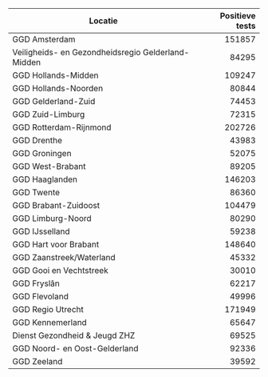 | Locatie | Positieve tests |
|---------|----------------:|
| GGD Amsterdam                            | 151857 |
| Veiligheids- en Gezondheidsregio Gelderland-Midden | 84295 |
| GGD Hollands-Midden                      | 109247 |
| GGD Hollands-Noorden                     | 80844 |
| GGD Gelderland-Zuid                      | 74453 |
| GGD Zuid-Limburg                         | 72315 |
| GGD Rotterdam-Rijnmond                   | 202726 |
| GGD Drenthe                              | 43983 |
| GGD Groningen                            | 52075 |
| GGD West-Brabant                         | 89205 |
| GGD Haaglanden                           | 146203 |
| GGD Twente                               | 86360 |
| GGD Brabant-Zuidoost                     | 104479 |
| GGD Limburg-Noord                        | 80290 |
| GGD IJsselland                           | 59238 |
| GGD Hart voor Brabant                    | 148640 |
| GGD Zaanstreek/Waterland                 | 45332 |
| GGD Gooi en Vechtstreek                  | 30010 |
| GGD Fryslân                              | 62217 |
| GGD Flevoland                            | 49996 |
| GGD Regio Utrecht                        | 171949 |
| GGD Kennemerland                         | 65647 |
| Dienst Gezondheid & Jeugd ZHZ            | 69525 |
| GGD Noord- en Oost-Gelderland            | 92336 |
| GGD Zeeland                              | 39592 |
